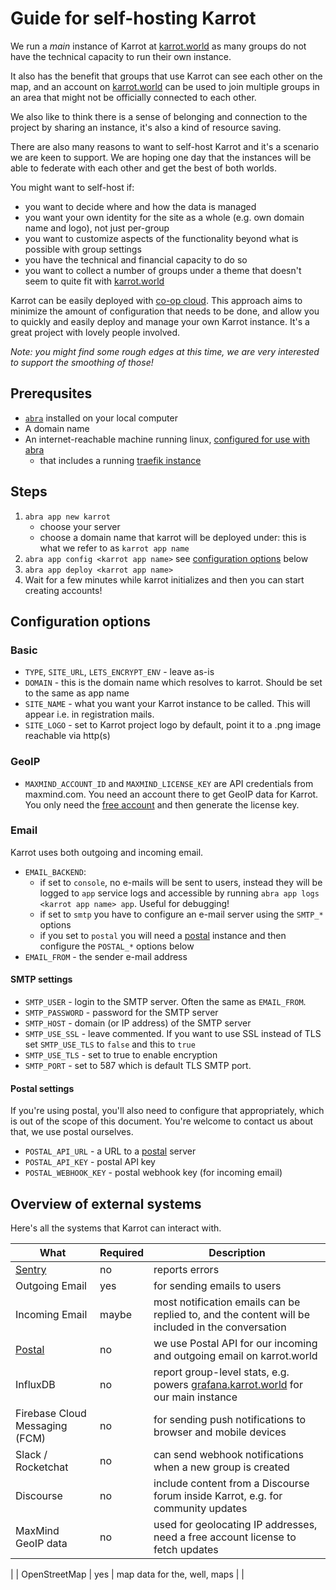 # Guide for self-hosting Karrot

We run a _main_ instance of Karrot at [karrot.world](https://karrot.world) as many groups do not have the technical capacity to run their own instance.

It also has the benefit that groups that use Karrot can see each other on the map, and an account on [karrot.world](https://karrot.world) can be used to join multiple groups in an area that might not be officially connected to each other.

We also like to think there is a sense of belonging and connection to the project by sharing an instance, it's also a kind of resource saving.

There are also many reasons to want to self-host Karrot and it's a scenario we are keen to support. We are hoping one day that the instances will be able to federate with each other and get the best of both worlds.

You might want to self-host if:
- you want to decide where and how the data is managed
- you want your own identity for the site as a whole (e.g. own domain name and logo), not just per-group
- you want to customize aspects of the functionality beyond what is possible with group settings
- you have the technical and financial capacity to do so
- you want to collect a number of groups under a theme that doesn't seem to quite fit with [karrot.world](https://karrot.world)

Karrot can be easily deployed with [co-op cloud](https://coopcloud.tech). This approach aims to minimize the amount of configuration that needs to be done, and allow you to quickly and easily deploy and manage your own Karrot instance. It's a great project with lovely people involved.

_Note: you might find some rough edges at this time, we are very interested to support the smoothing of those!_

## Prerequsites

- [`abra`](https://docs.coopcloud.tech/abra/install/) installed on your local computer
- A domain name
- An internet-reachable machine running linux, [configured for use with abra](https://docs.coopcloud.tech/operators/tutorial/#deploy-your-first-app)
    - that includes a running [traefik instance](https://docs.coopcloud.tech/operators/tutorial/#web-proxy-setup)

## Steps

1. `abra app new karrot`
    - choose your server
    - choose a domain name that karrot will be deployed under: this is what we refer to as `karrot app name`
2. `abra app config <karrot app name>` see [configuration options](#configuration-options) below
3. `abra app deploy <karrot app name>`
4. Wait for a few minutes while karrot initializes and then you can start creating accounts!

## Configuration options

### Basic

- `TYPE`, `SITE_URL`, `LETS_ENCRYPT_ENV` - leave as-is
- `DOMAIN` - this is the domain name which resolves to karrot. Should be set to the same as app name
- `SITE_NAME` - what you want your Karrot instance to be called. This will appear i.e. in registration mails.
- `SITE_LOGO` - set to Karrot project logo by default, point it to a .png image reachable via http(s)

### GeoIP

- `MAXMIND_ACCOUNT_ID` and `MAXMIND_LICENSE_KEY` are API credentials from maxmind.com. You need an account there to get GeoIP data for Karrot. You only need the [free account](https://dev.maxmind.com/geoip/geolite2-free-geolocation-data?lang=en#accessing-geolite2-free-geolocation-data) and then generate the license key.

### Email

Karrot uses both outgoing and incoming email.

- `EMAIL_BACKEND`:
     - if set to `console`, no e-mails will be sent to users, instead they will be logged to `app` service logs and accessible by running `abra app logs <karrot app name> app`. Useful for debugging!
     - if set to `smtp` you have to configure an e-mail server using the `SMTP_*` options
     - if you set to `postal` you will need a [postal](https://github.com/postalserver/postal) instance and then configure the `POSTAL_*` options below
- `EMAIL_FROM` - the sender e-mail address

#### SMTP settings

- `SMTP_USER` - login to the SMTP server. Often the same as `EMAIL_FROM`.
- `SMTP_PASSWORD` - password for the SMTP server
- `SMTP_HOST` - domain (or IP address) of the SMTP server
- `SMTP_USE_SSL` - leave commented. If you want to use SSL instead of TLS set `SMTP_USE_TLS` to `false` and this to `true`
- `SMTP_USE_TLS` - set to true to enable encryption
- `SMTP_PORT` - set to 587 which is default TLS SMTP port.

#### Postal settings

If you're using postal, you'll also need to configure that appropriately, which is out of the scope of this document. You're welcome to contact us about that, we use postal ourselves.

- `POSTAL_API_URL` - a URL to a [postal](https://github.com/postalserver/postal) server
- `POSTAL_API_KEY` - postal API key
- `POSTAL_WEBHOOK_KEY` - postal webhook key (for incoming email)

## Overview of external systems

Here's all the systems that Karrot can interact with.

| What                                            | Required | Description                                                                                                      |
|-------------------------------------------------|----------|------------------------------------------------------------------------------------------------------------------|
| [Sentry](https://sentry.io)                     | no       | reports errors                                                                                                   |
| Outgoing Email                                  | yes | for sending emails to users                                                                                      |
| Incoming Email                                  | maybe | most notification emails can be replied to, and the content will be included in the conversation                 |
| [Postal](https://github.com/postalserver/postal) | no | we use Postal API for our incoming and outgoing email on karrot.world                                            |
| InfluxDB                                        | no | report group-level stats, e.g. powers [grafana.karrot.world](https://grafana.karrot.world) for our main instance |
| Firebase Cloud Messaging (FCM)                  | no | for sending push notifications to browser and mobile devices                                                     |
| Slack / Rocketchat                              | no | can send webhook notifications when a new group is created                                                       |
| Discourse                                       | no | include content from a Discourse forum inside Karrot, e.g. for community updates                                 |
| MaxMind GeoIP data                              | no | used for geolocating IP addresses, need a free account license to fetch updates                                  |
|
| OpenStreetMap                                   | yes | map data for the, well, maps                                                                                     |
|
